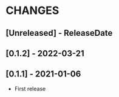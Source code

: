 # CHANGES

<!-- next-header -->

## [Unreleased] - ReleaseDate

## [0.1.2] - 2022-03-21

## [0.1.1] - 2021-01-06

* First release
